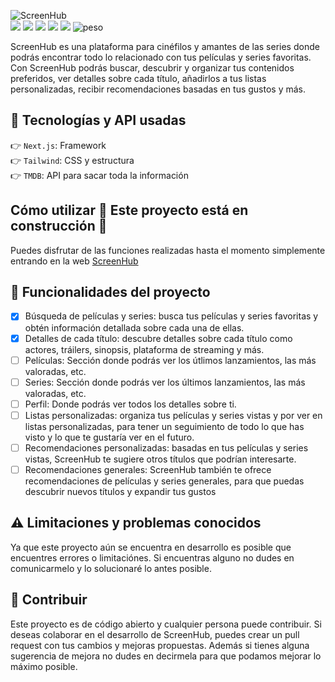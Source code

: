 ![ScreenHub](https://user-images.githubusercontent.com/74414226/234828667-c896d2dc-12c7-46f2-8085-ec8cbb18f685.svg)<br/>
![](https://img.shields.io/github/package-json/dependency-version/AitorMenacho/ScreenHub/next?color=4d4d4d&logo=Next.js)
![](https://img.shields.io/github/package-json/dependency-version/AitorMenacho/ScreenHub/react?color=61DAFB&logo=React)
![](https://img.shields.io/github/package-json/dependency-version/AitorMenacho/ScreenHub/tailwindcss?color=38B2AC&logo=Tailwindcss)
![](https://img.shields.io/github/package-json/dependency-version/AitorMenacho/ScreenHub/eslint?color=4B32C3&logo=eslint)
![](https://img.shields.io/website?down_color=darkred&down_message=Offline&logo=vercel&up_color=darkgreen&up_message=Online&url=https%3A%2F%2Fscreen-hub.vercel.app%2F)
![peso](https://img.shields.io/github/languages/code-size/AitorMenacho/ScreenHub?label=Size)

ScreenHub es una plataforma para cinéfilos y amantes de las series donde podrás encontrar todo lo relacionado con tus películas y series favoritas. Con ScreenHub podrás buscar, descubrir y organizar tus contenidos preferidos, ver detalles sobre cada título, añadirlos a tus listas personalizadas, recibir recomendaciones basadas en tus gustos y más.

## :mechanical_arm:	Tecnologías y API usadas
:point_right:	 `Next.js`: Framework <br/>
:point_right:	 `Tailwind`: CSS y estructura <br/>
:point_right:	 `TMDB`: API para sacar toda la información

## Cómo utilizar :construction: Este proyecto está en construcción :construction:

Puedes disfrutar de las funciones realizadas hasta el momento simplemente entrando en la web [ScreenHub](https://screen-hub.vercel.app/)

## :hammer: Funcionalidades del proyecto

* [x] Búsqueda de películas y series: busca tus películas y series favoritas y obtén información detallada sobre cada una de ellas.
* [x] Detalles de cada título: descubre detalles sobre cada título como actores, tráilers, sinopsis, plataforma de streaming y más.
* [ ] Películas: Sección donde podrás ver los útlimos lanzamientos, las más valoradas, etc.
* [ ] Series: Sección donde podrás ver los últimos lanzamientos, las más valoradas, etc.
* [ ] Perfil: Donde podrás ver todos los detalles sobre ti.
* [ ] Listas personalizadas: organiza tus películas y series vistas y por ver en listas personalizadas, para tener un seguimiento de todo lo que has visto y lo que te gustaría ver en el futuro.
* [ ] Recomendaciones personalizadas: basadas en tus películas y series vistas, ScreenHub te sugiere otros títulos que podrían interesarte.
* [ ] Recomendaciones generales: ScreenHub también te ofrece recomendaciones de películas y series generales, para que puedas descubrir nuevos títulos y expandir tus gustos

## :warning: Limitaciones y problemas conocidos

Ya que este proyecto aún se encuentra en desarrollo es posible que encuentres errores o limitaciónes. Si encuentras alguno no dudes en comunicarmelo y lo solucionaré lo antes posible.

## :handshake:	Contribuir

Este proyecto es de código abierto y cualquier persona puede contribuir. Si deseas colaborar en el desarrollo de ScreenHub, puedes crear un pull request con tus cambios y mejoras propuestas.
Además si tienes alguna sugerencia de mejora no dudes en decirmela para que podamos mejorar lo máximo posible.
